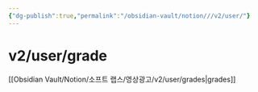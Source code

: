 ```yaml
---
{"dg-publish":true,"permalink":"/obsidian-vault/notion///v2/user/"}
---
```



# v2/user/grade

[[Obsidian Vault/Notion/소프트 랩스/영상광고/v2/user/grades\|grades]]

